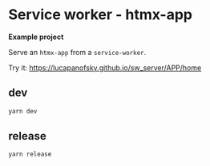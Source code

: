 # Service worker - htmx-app

**Example project**

Serve an `htmx-app` from a `service-worker`.

Try it: https://lucapanofsky.github.io/sw_server/APP/home

## dev

```bash
yarn dev
```

## release

```bash
yarn release
```